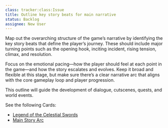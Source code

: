 ```yaml
---
class: tracker:class:Issue
title: Outline key story beats for main narrative
status: Backlog
assignee: New User
---
```

Map out the overarching structure of the game’s narrative by identifying the key story beats that define the player’s journey. These should include major turning points such as the opening hook, inciting incident, rising tension, climax, and resolution. 

Focus on the emotional pacing—how the player should feel at each point in the game—and how the story escalates and evolves. Keep it broad and flexible at this stage, but make sure there’s a clear narrative arc that aligns with the core gameplay loop and player progression. 

This outline will guide the development of dialogue, cutscenes, quests, and world events.

See the following Cards:

* [Legend of the Celestial Swords](../card:types:Document/Game%20Narrative/The%20Legend%20of%20the%20Celestial%20Swords.md)
* [Main Story Arc](../card:types:Document/Game%20Narrative/The%20Hero's%20Journey.md)